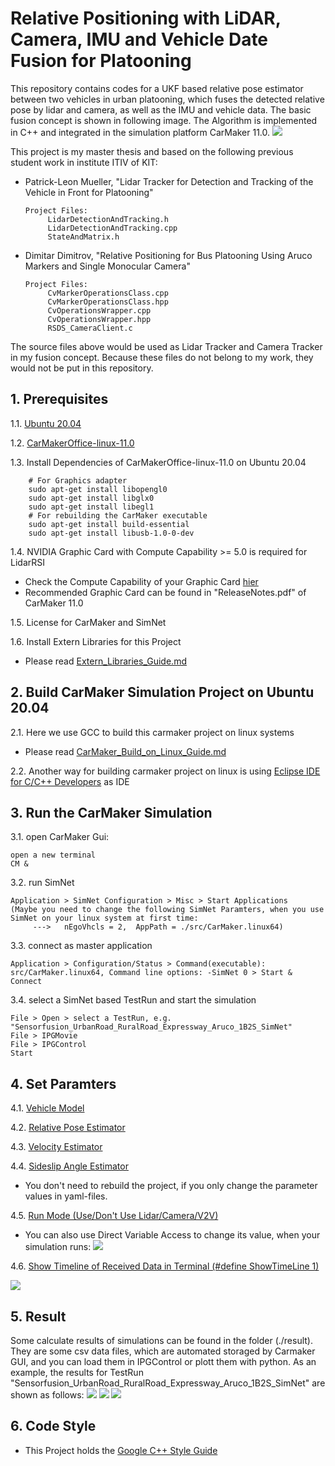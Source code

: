 # Relative Positioning with LiDAR, Camera, IMU and Vehicle Date Fusion for Platooning
This repository contains codes for a UKF based relative pose estimator between two vehicles in urban platooning, which fuses the detected relative pose by lidar and camera, as well as the IMU and vehicle data. The basic fusion concept is shown in following image. The Algorithm is implemented in C++ and integrated in the simulation platform CarMaker 11.0. 
![](support_files/images/basic_concept.png)

This project is my master thesis and based on the following previous student work in institute ITIV of KIT:
- Patrick-Leon Mueller, "Lidar Tracker for Detection and Tracking of the Vehicle in Front for Platooning"
  ```shell script
  Project Files:
       LidarDetectionAndTracking.h
       LidarDetectionAndTracking.cpp
       StateAndMatrix.h
  ```

- Dimitar Dimitrov, "Relative Positioning for Bus Platooning Using Aruco Markers and Single Monocular Camera"
  ```shell script
  Project Files:
       CvMarkerOperationsClass.cpp
       CvMarkerOperationsClass.hpp
       CvOperationsWrapper.cpp
       CvOperationsWrapper.hpp
       RSDS_CameraClient.c
  ```

The source files above would be used as Lidar Tracker and Camera Tracker in my fusion concept. Because these files do not belong to my work, they would not be put in this repository.

## 1. Prerequisites
1.1. [Ubuntu 20.04](https://releases.ubuntu.com/focal/)

1.2. [CarMakerOffice-linux-11.0](https://ipg-automotive.com)

1.3. Install Dependencies of CarMakerOffice-linux-11.0 on Ubuntu 20.04
```shell script
    # For Graphics adapter
    sudo apt-get install libopengl0
    sudo apt-get install libglx0
    sudo apt-get install libegl1
    # For rebuilding the CarMaker executable
    sudo apt-get install build-essential
    sudo apt-get install libusb-1.0-0-dev
```
1.4. NVIDIA Graphic Card with Compute Capability >= 5.0 is required for LidarRSI
- Check the Compute Capability of your Graphic Card [hier](https://developer.nvidia.com/cuda-gpus) 
- Recommended Graphic Card can be found in "ReleaseNotes.pdf" of CarMaker 11.0

1.5. License for CarMaker and SimNet

1.6. Install Extern Libraries for this Project
- Please read [Extern_Libraries_Guide.md](support_files/Extern_Libraries_Guide.md)

## 2. Build CarMaker Simulation Project on Ubuntu 20.04
2.1. Here we use GCC to build this carmaker project on linux systems
- Please read [CarMaker_Build_on_Linux_Guide.md](support_files/CarMaker_Build_on_Linux_Guide.md)
  
2.2. Another way for building carmaker project on linux is using [Eclipse IDE for C/C++ Developers](https://www.eclipse.org/downloads/packages/) as IDE

## 3. Run the CarMaker Simulation
3.1. open CarMaker Gui:
```shell script
open a new terminal
CM &
```
3.2. run SimNet
```shell script
Application > SimNet Configuration > Misc > Start Applications
(Maybe you need to change the following SimNet Paramters, when you use SimNet on your linux system at first time:  
     --->   nEgoVhcls = 2,  AppPath = ./src/CarMaker.linux64)
```
3.3. connect as master application
```shell script
Application > Configuration/Status > Command(executable): src/CarMaker.linux64, Command line options: -SimNet 0 > Start & Connect
```
3.4. select a SimNet based TestRun and start the simulation
```shell script
File > Open > select a TestRun, e.g. "Sensorfusion_UrbanRoad_RuralRoad_Expressway_Aruco_1B2S_SimNet"
File > IPGMovie
File > IPGControl 
Start
```

## 4. Set Paramters
4.1.  [Vehicle Model](/src/sensorfusion/config/vehicle_parameters_config.yaml)

4.2.  [Relative Pose Estimator](/src/sensorfusion/config/rel_pose_estimator_config.yaml)

4.3. [Velocity Estimator](/src/sensorfusion/config/velocity_estimator_config.yaml)

4.4. [Sideslip Angle Estimator](/src/sensorfusion/config/sideslip_angle_estimator_config.yaml)

- You don't need to rebuild the project, if you only change the parameter values in yaml-files.

4.5.  [Run Mode (Use/Don't Use Lidar/Camera/V2V)](/src/sensorfusion/config/run_mode_config.yaml)

- You can also use Direct Variable Access to change its value, when your simulation runs:
  ![](support_files/images/DVA.png)

4.6. [Show Timeline of Received Data in Terminal (#define ShowTimeLine 1)](/src/sensorfusion/headers/vehicle_positioning_flow.h)

![](support_files/images/Timeline.png)

## 5. Result
Some calculate results of simulations can be found in the folder (./result). They are some csv data files, which are automated storaged by Carmaker GUI, and you can load them in IPGControl or plott them with python. 
As an example, the results for TestRun "Sensorfusion_UrbanRoad_RuralRoad_Expressway_Aruco_1B2S_SimNet" are shown as follows:
![](support_files/images/curve.png)
![](support_files/images/error.png)
![](support_files/images/flags.png)

## 6. Code Style
- This Project holds the [Google C++ Style Guide](https://google.github.io/styleguide/cppguide.html)
